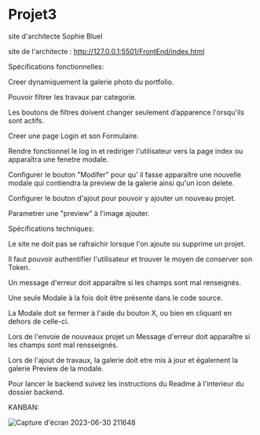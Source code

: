 # Projet3
site d'architecte Sophie Bluel

site de l'architecte : http://127.0.0.1:5501/FrontEnd/index.html

Spécifications fonctionnelles:

Creer dynamiquement la galerie photo du portfolio.

Pouvoir filtrer les travaux par categorie.

Les boutons de filtres doivent changer seulement d’apparence l'orsqu'ils sont actifs.

Creer une page Login et son Formulaire.

Rendre fonctionnel le log in et rediriger l'utilisateur vers la page index ou apparaîtra une fenetre modale.

Configurer le bouton "Modifer" pour qu' il fasse apparaître une nouvelle modale qui contiendra la preview de la galerie ainsi qu'un icon delete.

Configurer le bouton d'ajout pour pouvoir y ajouter un nouveau projet.

Parametrer une "preview" à l'image ajouter.

Spécifications techniques:

Le site ne doit pas se rafraichir lorsque l'on ajoute ou supprime un projet.

Il faut pouvoir authentifier l'utilisateur et trouver le moyen de conserver son Token.

Un message d'erreur doit apparaître si les champs sont mal renseignés.

Une seule Modale à la fois doit être présente dans le code source.

La Modale doit se fermer à l'aide du bouton X, ou bien en cliquant en dehors de celle-ci.

Lors de l'envoie de nouveaux projet un Message d'erreur doit apparaître si les champs sont mal rensseignés.

Lors de l'ajout de travaux, la galerie doit etre mis à jour et également la galerie Preview de la modale.

Pour lancer le backend suivez les instructions du Readme à l'interieur du dossier backend.

KANBAN:

![Capture d'écran 2023-06-30 211648](https://github.com/Sally-Glanowski/Projet3/assets/129045849/5ede58a7-38f3-4381-87a2-b1668eb50ab7)
